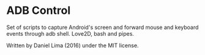 ADB Control
===========

Set of scripts to capture Android's screen and forward
mouse and keyboard events through adb shell.
Love2D, bash and pipes.

Written by Daniel Lima (2016) under the MIT license.
